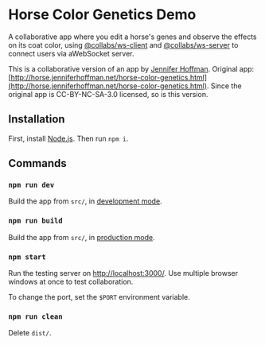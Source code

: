 # Horse Color Genetics Demo

A collaborative app where you edit a horse's genes and observe the effects on its coat color, using [@collabs/ws-client](https://www.npmjs.com/package/@collabs/ws-client) and [@collabs/ws-server](https://www.npmjs.com/package/@collabs/ws-server) to connect users via aWebSocket server.

This is a collaborative version of an app by [Jennifer Hoffman](http://www.jenniferhoffman.net/). Original app:
[http://horse.jenniferhoffman.net/horse-color-genetics.html](http://horse.jenniferhoffman.net/horse-color-genetics.html). Since the original app is CC-BY-NC-SA-3.0 licensed, so is this version.

## Installation

First, install [Node.js](https://nodejs.org/). Then run `npm i`.

## Commands

### `npm run dev`

Build the app from `src/`, in [development mode](https://webpack.js.org/guides/development/).

### `npm run build`

Build the app from `src/`, in [production mode](https://webpack.js.org/guides/production/).

### `npm start`

Run the testing server on [http://localhost:3000/](http://localhost:3000/). Use multiple browser windows at once to test collaboration.

To change the port, set the `$PORT` environment variable.

### `npm run clean`

Delete `dist/`.
